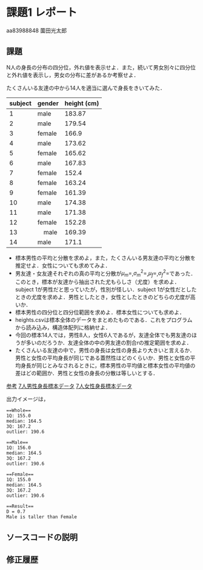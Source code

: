 # 課題1 レポート

aa83988848 薗田光太郎

## 課題

N人の身長の分布の四分位，外れ値を表示せよ．また，続いて男女別々に四分位と外れ値を表示し，男女の分布に差があるか考察せよ．



たくさんいる友達の中から14人を適当に選んで身長をきいてみた．

|subject | gender | height (cm) |
| ------ | ------ | ----------- |
|      1 |   male |      183.87 |
|      2 |   male |      179.54 |
|      3 | female |      166.9  |
|      4 |   male |      173.62 |
|      5 | female |      165.62 |
|      6 |   male |      167.83 |
|      7 | female |      152.4  |
|      8 | female |      163.24 |
|      9 | female |      161.39 |
|     10 |   male |      174.38 |
|     11 |   male |      171.38 |
|     12 | female |      152.28 |
|     13 | 　male |      169.39 |
|     14 |   male |      171.1  |

* 標本男性の平均と分散を求めよ，また，たくさんいる男友達の平均と分散を推定せよ．女性についても求めてみよ．
* 男友達・女友達それぞれの真の平均と分散が$\mu_m=$,$\sigma^2_m=$,$\mu_f=$,$\sigma^2_f=$であった．このとき，標本が友達から抽出された尤もらしさ（尤度）を求めよ．subject 1が男性だと思っていたが，性別が怪しい．subject 1が女性だとしたときの尤度を求めよ．男性としたとき，女性としたときのどちらの尤度が高いか．
* 標本男性の四分位と四分位範囲を求めよ．標本女性についても求めよ．
* heights.csvは標本全体のデータをまとめたものである．これをプログラムから読み込み，構造体配列に格納せよ．
* 今回の標本14人では，男性8人，女性6人であるが，友達全体でも男友達のほうが多いのだろうか．友達全体の中の男友達の割合$r$の推定範囲を求めよ．
* たくさんいる友達の中で，男性の身長は女性の身長より大きいと言えるか．男性と女性の平均身長が同じである蓋然性はどのくらいか．男性と女性の平均身長が同じとみなされるときに，標本男性の平均値と標本女性の平均値の差はどの範囲か．男性と女性の身長の分散は等しいとする．


[参考][1]
[7人男性身長標本データ][2]
[7人女性身長標本データ][3]


[1]:Reference.md
[2]:sample/heights_male.csv
[3]:sample/heights_female.csv



出力イメージは，

```
==Whole== 
1Q: 155.0
median: 164.5
3Q: 167.2
outlier: 190.6

==Male==
1Q: 156.0
median: 164.5
3Q: 167.2
outlier: 190.6

==Female==
1Q: 155.0
median: 164.5
3Q: 167.2
outlier: 190.6

==Result==
D = 0.7
Male is taller than Female
```

## ソースコードの説明

## 修正履歴

